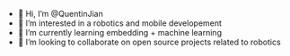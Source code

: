 - 👋 Hi, I’m @QuentinJian
- 👀 I’m interested in a robotics and mobile developement
- 🌱 I’m currently learning embedding + machine learning
- 💞️ I’m looking to collaborate on open source projects related to robotics



<!---
QuentinJian/QuentinJian is a ✨ special ✨ repository because its `README.md` (this file) appears on your GitHub profile.
You can click the Preview link to take a look at your changes.
--->
